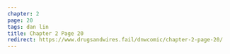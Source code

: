 ```yaml
---
chapter: 2
page: 20
tags: dan lin
title: Chapter 2 Page 20
redirect: https://www.drugsandwires.fail/dnwcomic/chapter-2-page-20/
---
```

